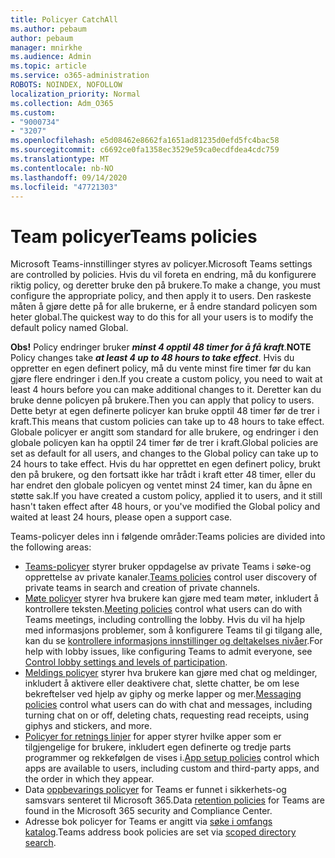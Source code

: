 ```yaml
---
title: Policyer CatchAll
ms.author: pebaum
author: pebaum
manager: mnirkhe
ms.audience: Admin
ms.topic: article
ms.service: o365-administration
ROBOTS: NOINDEX, NOFOLLOW
localization_priority: Normal
ms.collection: Adm_O365
ms.custom:
- "9000734"
- "3207"
ms.openlocfilehash: e5d08462e8662fa1651ad81235d0efd5fc4bac58
ms.sourcegitcommit: c6692ce0fa1358ec3529e59ca0ecdfdea4cdc759
ms.translationtype: MT
ms.contentlocale: nb-NO
ms.lasthandoff: 09/14/2020
ms.locfileid: "47721303"
---
```

# <a name="teams-policies"></a><span data-ttu-id="1dfe4-102">Team policyer</span><span class="sxs-lookup"><span data-stu-id="1dfe4-102">Teams policies</span></span>

<span data-ttu-id="1dfe4-103">Microsoft Teams-innstillinger styres av policyer.</span><span class="sxs-lookup"><span data-stu-id="1dfe4-103">Microsoft Teams settings are controlled by policies.</span></span> <span data-ttu-id="1dfe4-104">Hvis du vil foreta en endring, må du konfigurere riktig policy, og deretter bruke den på brukere.</span><span class="sxs-lookup"><span data-stu-id="1dfe4-104">To make a change, you must configure the appropriate policy, and then apply it to users.</span></span> <span data-ttu-id="1dfe4-105">Den raskeste måten å gjøre dette på for alle brukerne, er å endre standard policyen som heter global.</span><span class="sxs-lookup"><span data-stu-id="1dfe4-105">The quickest way to do this for all your users is to modify the default policy named Global.</span></span> 

<span data-ttu-id="1dfe4-106">**Obs!** Policy endringer bruker ***minst 4 opptil 48 timer for å få kraft***.</span><span class="sxs-lookup"><span data-stu-id="1dfe4-106">**NOTE** Policy changes take ***at least 4 up to 48 hours to take effect***.</span></span> <span data-ttu-id="1dfe4-107">Hvis du oppretter en egen definert policy, må du vente minst fire timer før du kan gjøre flere endringer i den.</span><span class="sxs-lookup"><span data-stu-id="1dfe4-107">If you create a custom policy, you need to wait at least 4 hours before you can make additional changes to it.</span></span> <span data-ttu-id="1dfe4-108">Deretter kan du bruke denne policyen på brukere.</span><span class="sxs-lookup"><span data-stu-id="1dfe4-108">Then you can apply that policy to users.</span></span> <span data-ttu-id="1dfe4-109">Dette betyr at egen definerte policyer kan bruke opptil 48 timer før de trer i kraft.</span><span class="sxs-lookup"><span data-stu-id="1dfe4-109">This means that custom policies can take up to 48 hours to take effect.</span></span> <span data-ttu-id="1dfe4-110">Globale policyer er angitt som standard for alle brukere, og endringer i den globale policyen kan ha opptil 24 timer før de trer i kraft.</span><span class="sxs-lookup"><span data-stu-id="1dfe4-110">Global policies are set as default for all users, and changes to the Global policy can take up to 24 hours to take effect.</span></span> <span data-ttu-id="1dfe4-111">Hvis du har opprettet en egen definert policy, brukt den på brukere, og den fortsatt ikke har trådt i kraft etter 48 timer, eller du har endret den globale policyen og ventet minst 24 timer, kan du åpne en støtte sak.</span><span class="sxs-lookup"><span data-stu-id="1dfe4-111">If you have created a custom policy, applied it to users, and it still hasn't taken effect after 48 hours, or you've modified the Global policy and waited at least 24 hours, please open a support case.</span></span>

<span data-ttu-id="1dfe4-112">Teams-policyer deles inn i følgende områder:</span><span class="sxs-lookup"><span data-stu-id="1dfe4-112">Teams policies are divided into the following areas:</span></span>

- <span data-ttu-id="1dfe4-113">[Teams-policyer](https://docs.microsoft.com/MicrosoftTeams/teams-policies) styrer bruker oppdagelse av private Teams i søke-og opprettelse av private kanaler.</span><span class="sxs-lookup"><span data-stu-id="1dfe4-113">[Teams policies](https://docs.microsoft.com/MicrosoftTeams/teams-policies) control user discovery of private teams in search and creation of private channels.</span></span>  
- <span data-ttu-id="1dfe4-114">[Møte policyer](https://docs.microsoft.com/microsoftteams/meeting-policies-in-teams) styrer hva brukere kan gjøre med team møter, inkludert å kontrollere teksten.</span><span class="sxs-lookup"><span data-stu-id="1dfe4-114">[Meeting policies](https://docs.microsoft.com/microsoftteams/meeting-policies-in-teams) control what users can do with Teams meetings, including controlling the lobby.</span></span> <span data-ttu-id="1dfe4-115">Hvis du vil ha hjelp med informasjons problemer, som å konfigurere Teams til gi tilgang alle, kan du se [kontrollere informasjons innstillinger og deltakelses nivåer](https://docs.microsoft.com/alchemyinsights/bypass-lobby).</span><span class="sxs-lookup"><span data-stu-id="1dfe4-115">For help with lobby issues, like configuring Teams to admit everyone, see [Control lobby settings and levels of participation](https://docs.microsoft.com/alchemyinsights/bypass-lobby).</span></span>
- <span data-ttu-id="1dfe4-116">[Meldings policyer](https://docs.microsoft.com/microsoftteams/messaging-policies-in-teams) styrer hva brukere kan gjøre med chat og meldinger, inkludert å aktivere eller deaktivere chat, slette chatter, be om lese bekreftelser ved hjelp av giphy og merke lapper og mer.</span><span class="sxs-lookup"><span data-stu-id="1dfe4-116">[Messaging policies](https://docs.microsoft.com/microsoftteams/messaging-policies-in-teams) control what users can do with chat and messages, including turning chat on or off, deleting chats, requesting read receipts, using giphys and stickers, and more.</span></span>
- <span data-ttu-id="1dfe4-117">[Policyer for retnings linjer](https://docs.microsoft.com/MicrosoftTeams/teams-app-setup-policies) for apper styrer hvilke apper som er tilgjengelige for brukere, inkludert egen definerte og tredje parts programmer og rekkefølgen de vises i.</span><span class="sxs-lookup"><span data-stu-id="1dfe4-117">[App setup policies](https://docs.microsoft.com/MicrosoftTeams/teams-app-setup-policies) control which apps are available to users, including custom and third-party apps, and the order in which they appear.</span></span>  
- <span data-ttu-id="1dfe4-118">Data [oppbevarings policyer](https://docs.microsoft.com/microsoftteams/retention-policies) for Teams er funnet i sikkerhets-og samsvars senteret til Microsoft 365.</span><span class="sxs-lookup"><span data-stu-id="1dfe4-118">Data [retention policies](https://docs.microsoft.com/microsoftteams/retention-policies) for Teams are found in the Microsoft 365 security and Compliance Center.</span></span>
- <span data-ttu-id="1dfe4-119">Adresse bok policyer for Teams er angitt via [søke i omfangs katalog](https://docs.microsoft.com/MicrosoftTeams/teams-scoped-directory-search).</span><span class="sxs-lookup"><span data-stu-id="1dfe4-119">Teams address book policies are set via [scoped directory search](https://docs.microsoft.com/MicrosoftTeams/teams-scoped-directory-search).</span></span>